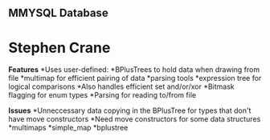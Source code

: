 ## MMYSQL Database
# Stephen Crane

**Features**
*Uses user-defined:
 *BPlusTrees to hold data when drawing from file
 *multimap for efficient pairing of data
 *parsing tools
 *expression tree for logical comparisons
  *Also handles efficient set and/or/xor
*Bitmask flagging for enum types
*Parsing for reading to/from file

**Issues**
*Unneccessary data copying in the BPlusTree for types that don't have move constructors
 *Need move constructors for some data structures
  *multimaps
  *simple_map
  *bplustree


